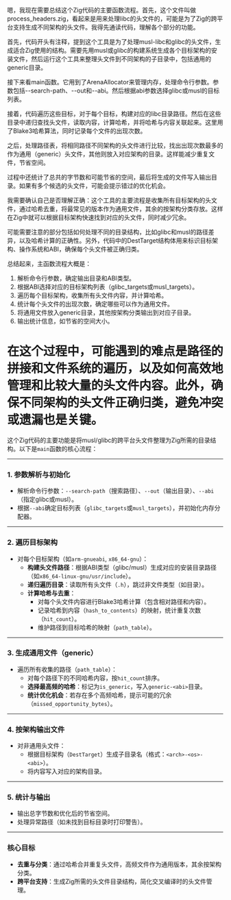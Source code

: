 嗯，我现在需要总结这个Zig代码的主要函数流程。首先，这个文件叫做process_headers.zig，看起来是用来处理libc的头文件的，可能是为了Zig的跨平台支持生成不同架构的头文件。我得先通读代码，理解各个部分的功能。

首先，代码开头有注释，提到这个工具是为了处理musl-libc和glibc的头文件，生成适合Zig使用的结构。需要先用musl或glibc的构建系统生成各个目标架构的安装文件，然后运行这个工具来整理头文件到不同架构的子目录中，包括通用的generic目录。

接下来看main函数。它用到了ArenaAllocator来管理内存，处理命令行参数。参数包括--search-path、--out和--abi。然后根据abi参数选择glibc或musl的目标列表。

接着，代码遍历这些目标，对于每个目标，构建对应的libc目录路径。然后在这些目录中递归查找头文件，读取内容，计算哈希，并将哈希与内容关联起来。这里用了Blake3哈希算法，同时记录每个文件的出现次数。

之后，处理路径表，将相同路径不同架构的头文件进行比较，找出出现次数最多的作为通用（generic）头文件，其他则放入对应架构的目录。这样能减少重复文件，节省空间。

过程中还统计了总共的字节数和可能节省的空间，最后将生成的文件写入输出目录。如果有多个候选的头文件，可能会提示错过的优化机会。

我需要确认自己是否理解正确：这个工具的主要流程是收集所有目标架构的头文件，通过哈希去重，将最常见的版本作为通用文件，其余的按架构分类存放。这样在Zig中就可以根据目标架构快速找到对应的头文件，同时减少冗余。

可能需要注意的部分包括如何处理不同的目录结构，比如glibc和musl的路径差异，以及哈希计算的正确性。另外，代码中的DestTarget结构体用来标识目标架构、操作系统和ABI，确保每个头文件被正确归类。

总结起来，主函数流程大概是：
1. 解析命令行参数，确定输出目录和ABI类型。
2. 根据ABI选择对应的目标架构列表（glibc_targets或musl_targets）。
3. 遍历每个目标架构，收集所有头文件内容，并计算哈希。
4. 统计每个头文件的出现次数，确定哪些可以作为通用文件。
5. 将通用文件放入generic目录，其他按架构分类输出到对应子目录。
6. 输出统计信息，如节省的空间大小。

在这个过程中，可能遇到的难点是路径的拼接和文件系统的遍历，以及如何高效地管理和比较大量的头文件内容。此外，确保不同架构的头文件正确归类，避免冲突或遗漏也是关键。
================================================
这个Zig代码的主要功能是将musl/glibc的跨平台头文件整理为Zig所需的目录结构。以下是`main`函数的核心流程：

---

### **1. 参数解析与初始化**
- 解析命令行参数：`--search-path`（搜索路径）、`--out`（输出目录）、`--abi`（指定glibc或musl）。
- 根据`--abi`确定目标列表（`glibc_targets`或`musl_targets`），并初始化内存分配器。

---

### **2. 遍历目标架构**
- 对每个目标架构（如`arm-gnueabi`, `x86_64-gnu`）：
  - **构建头文件路径**：根据ABI类型（glibc/musl）生成对应的安装目录路径（如`x86_64-linux-gnu/usr/include`）。
  - **递归遍历目录**：读取所有头文件（`.h`），跳过非文件类型（如目录）。
  - **计算哈希与去重**：
    - 对每个头文件内容进行Blake3哈希计算（包含相对路径和内容）。
    - 记录哈希到内容（`hash_to_contents`）的映射，统计重复次数（`hit_count`）。
    - 维护路径到目标哈希的映射（`path_table`）。

---

### **3. 生成通用文件（generic）**
- 遍历所有收集的路径（`path_table`）：
  - 对每个路径下的不同哈希内容，按`hit_count`排序。
  - **选择最高频的哈希**：标记为`is_generic`，写入`generic-<abi>`目录。
  - **统计优化机会**：若存在多个高频哈希，提示可能的冗余（`missed_opportunity_bytes`）。

---

### **4. 按架构输出文件**
- 对非通用头文件：
  - 根据目标架构（`DestTarget`）生成子目录名（格式：`<arch>-<os>-<abi>`）。
  - 将内容写入对应的架构目录。

---

### **5. 统计与输出**
- 输出总字节数和优化后的节省空间。
- 处理异常路径（如未找到目标目录时打印警告）。

---

### **核心目标**
- **去重与分类**：通过哈希合并重复头文件，高频文件作为通用版本，其余按架构分类。
- **跨平台支持**：生成Zig所需的头文件目录结构，简化交叉编译时的头文件管理。